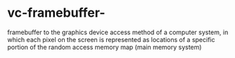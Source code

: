 # vc-framebuffer-
framebuffer to the graphics device access method of a computer system, in which each pixel on the screen is represented as locations of a specific portion of the random access memory map (main memory system)
